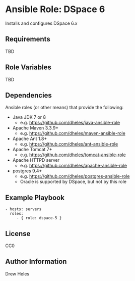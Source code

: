 Ansible Role: DSpace 6
=========

Installs and configures DSpace 6.x


Requirements
------------

TBD


Role Variables
--------------

TBD


Dependencies
------------

Ansible roles (or other means) that provide the following:
  - Java JDK 7 or 8
    - e.g. https://github.com/dheles/java-ansible-role
  - Apache Maven 3.3.9+
    - e.g. https://github.com/dheles/maven-ansible-role
  - Apache Ant 1.8+
    - e.g. https://github.com/dheles/ant-ansible-role
  - Apache Tomcat 7+
    - e.g. https://github.com/dheles/tomcat-ansible-role
  - Apache HTTPD server
    - e.g. https://github.com/dheles/apache-ansible-role
  - postgres 9.4+
    - e.g. https://github.com/dheles/postgres-ansible-role  
    - Oracle is supported by DSpace, but not by this role


Example Playbook
----------------

    - hosts: servers
      roles:
         - { role: dspace-5 }


License
-------

CC0


Author Information
------------------

Drew Heles
